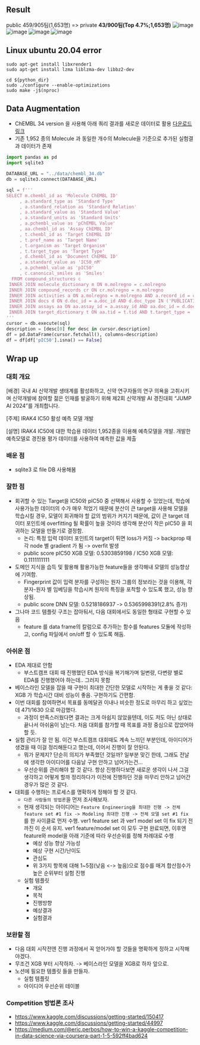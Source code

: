 ## Result
public 459/905팀(1,653명) => private **43/900팀(Top 4.7%;1,653명)**
![image](https://github.com/user-attachments/assets/b9eb7347-eed2-45dc-ad36-73153d870bb5)
![image](https://github.com/user-attachments/assets/6112ef42-581d-4f0b-80e0-51045188df92)
![image](https://github.com/user-attachments/assets/87df9d40-7995-42c0-8e09-7c9ecedbaac5)
![image](https://github.com/user-attachments/assets/bc3d24a3-680f-47e6-be77-92632e4d5201)

## Linux ubuntu 20.04 error
```
sudo apt-get install libxrender1
sudo apt-get install lzma liblzma-dev libbz2-dev

cd ${python_dir}
sudo ./configure --enable-optimizations
sudo make -j$(nproc)
```

## Data Augmentation
- ChEMBL 34 version 을 사용해 아래 쿼리 결과를 새로운 데이터로 활용 [다운로드 링크](https://ftp.ebi.ac.uk/pub/databases/chembl/ChEMBLdb/latest/chembl_34_sqlite.tar.gz)
- 기존 1,952 종의 Molecule 과 동일한 개수의 Molecule을 기준으로 추가된 실험결과 데이터가 존재
``` python
import pandas as pd
import sqlite3

DATABASE_URL = "../data/chembl_34.db"
db = sqlite3.connect(DATABASE_URL)

sql = f'''
SELECT m.chembl_id as 'Molecule ChEMBL ID'
     , a.standard_type as 'Standard Type'
     , a.standard_relation as 'Standard Relation'
     , a.standard_value as 'Standard Value'
     , a.standard_units as 'Standard Units'
     , a.pchembl_value as 'pChEMBL Value'
     , aa.chembl_id as 'Assay ChEMBL ID'
     , t.chembl_id as 'Target ChEMBL ID'
     , t.pref_name as 'Target Name'
     , t.organism as 'Target Organism'
     , t.target_type as 'Target Type'
     , d.chembl_id as 'Document ChEMBL ID'
     , a.standard_value as 'IC50_nM'
     , a.pchembl_value as 'pIC50'
     , c.canonical_smiles as 'Smiles'
  FROM compound_structures c
 INNER JOIN molecule_dictionary m ON m.molregno = c.molregno
 INNER JOIN compound_records cr ON cr.molregno = m.molregno
 INNER JOIN activities a ON a.molregno = m.molregno AND a.record_id = cr.record_id AND a.doc_id = cr.doc_id AND a.standard_type = 'IC50' AND a.standard_relation = '=' AND a.standard_units = 'nM'
 INNER JOIN docs d ON d.doc_id = a.doc_id AND d.doc_type IN ('PUBLICATION', 'PATENT')
 INNER JOIN assays aa ON aa.assay_id = a.assay_id AND aa.doc_id = d.doc_id
 INNER JOIN target_dictionary t ON aa.tid = t.tid AND t.target_type = 'SINGLE PROTEIN' AND t.organism = 'Homo sapiens' AND t.chembl_id = 'CHEMBL3778'
'''
cursor = db.execute(sql)
description = [desc[0] for desc in cursor.description]
df = pd.DataFrame(cursor.fetchall(), columns=description)
df = df[df['pIC50'].isna() == False]
```

## Wrap up
### 대회 개요
[배경]
국내 AI 신약개발 생태계를 활성화하고, 신약 연구자들의 연구 의욕을 고취시키며 신약개발에 참여할 젊은 인재를 발굴하기 위해 제2회 신약개발 AI 경진대회 “JUMP AI 2024”를 개최합니다.

[주제]
IRAK4 IC50 활성 예측 모델 개발

[설명]
IRAK4 IC50에 대한 학습용 데이터 1,952종을 이용해 예측모델을 개발. 개발한 예측모델로 경진용 평가 데이터를 사용하여 예측한 값을 제출

### 배운 점
- sqlite3 로 file DB 사용해봄
### 잘한 점
- 회귀할 수 있는 Target을 IC50와 pIC50 중 선택해서 사용할 수 있었는데, 학습에 사용가능한 데이터의 수가 매우 적었기 때문에 분산이 큰 target을 사용해 모델을 학습시킬 경우, 모델이 회귀해야 할 값의 범위가 커지기 때문에, 값이 큰 target 데이터 포인트에 overfitting 될 확률이 높을 것이라 생각해 분산이 작은 pIC50 을 회귀하는 모델을 만들기로 결정함.
  - 논리: 특정 입력 데이터 포인트의 target이 튀면 loss가 커짐 -> backprop 때 각 node 별 gradient 가 튐 -> overfit 발생
  - public score pIC50 XGB 모델: 0.5303859198 / IC50 XGB 모델: 0.1111111111
- 도메인 지식을 습득 및 활용해 활용가능한 feature들을 생각해내 모델의 성능향상에 기여함.
  - Fingerprint 값이 입력 분자를 구성하는 원자 그룹의 정보라는 것을 이용해, 각 분자-원자 별 임베딩을 학습시켜 원자의 특징을 포착할 수 있도록 했고, 성능 향상됨.
  - public score DNN 모델: 0.5218186937 -> 0.5365998391(2.8% 증가)
- 그나마 코드 템플릿 구조는 잡아둬서, 다음 대회에서도 동일한 형태로 구현할 수 있음
  - feature 를 data frame의 칼럼으로 추가하는 함수를 features 모듈에 작성하고, config 파일에서 on/off 할 수 있도록 해둠.
### 아쉬운 점
- EDA 제대로 안함
  - 부스트캠프 대회 때 진행했던 EDA 방식을 복기해가며 일변량, 다변량 별로 EDA를 진행했어야 하는데.. 그러지 못함
- 베이스라인 모델을 잡을 때 구현이 최대한 간단한 모델로 시작하는 게 좋을 것 같다: XGB 가 학습시간 대비 성능이 좋음. 구현하기도 간편함.
- 이번 대회를 참여하면서 목표를 동메달권 이내나 비슷한 정도로 마무리 하고 싶었는데 471/1630 으로 마감했다.
  - 과정이 만족스러웠다면 결과는 크게 아쉽지 않았을텐데, 이도 저도 아닌 상태로 끝나서 아쉬움이 남는다. 처음 대회를 참가할 때 목표를 과정 중심으로 잡았어야 할 듯.
- 실험 관리가 잘 안 됨. 이건 부스트캠프 대회때도 계속 느끼던 부분인데, 아이디어가 생겼을 때 이걸 정리해둔다고 했는데, 이어서 진행이 잘 안된다. 
  - 뭐가 문제지? 단순히 의지가 부족했던 것일까? 일부분 맞긴 한데, 그래도 전날에 생각한 아이디어를 다음날 구현 안하고 넘어가는건...
  - 우선순위를 관리해야 할 것 같다. 항상 진행하다보면 새로운 생각이 나서 그걸 생각하고 어떻게 할까 정리하다가 이전에 진행하던 것을 마무리 안하고 넘어간 경우가 많은 것 같다.
- 대회를 수행하는 프로세스를 명확하게 정해야 할 것 같다.
  - ``다른 사람들의 방법론``을 먼저 조사해보자.
  - 현재 생각되는 아이디어는 ``Feature Engineering을 최대한 진행 -> 전체 feature set #1 fix -> Modeling 최대한 진행 -> 전체 모델 set #1 fix`` 를 한 사이클로 먼저 수행. ver1 feature set 과 ver1 model set 이 fix 되기 전까진 이 순서 유지. ver1 feature/model set 이 모두 구현 완료되면, 이후엔 feature와 model을 아래 기준에 따라 우선순위를 정해 차례대로 수행
    - 예상 성능 향상 가능성
    - 예상 구현 시간/난이도
    - 관심도
    - 위 3가지 항목에 대해 1~5점(낮음 <-> 높음)으로 점수를 매겨 합산점수가 높은 순위부터 실험 진행
  - 실험 템플릿
    - 개요
    - 목적
    - 진행방향
    - 예상결과
    - 실험결과
### 보완할 점
- 다음 대회 시작전엔 진행 과정에서 꼭 얻어가야 할 것들을 명확하게 정하고 시작해야겠다.
- 무조건 XGB 부터 시작하자. -> 베이스라인 모델을 XGB로 하자 앞으로.
- 노션에 필요한 템플릿 들을 만들자.
  - 실험 템플릿
  - 아이디어 우선순위 테이블
### Competition 방법론 조사
- https://www.kaggle.com/discussions/getting-started/150417
- https://www.kaggle.com/discussions/getting-started/44997
- https://medium.com/@eric.perbos/how-to-win-a-kaggle-competition-in-data-science-via-coursera-part-1-5-592ff4bad624
